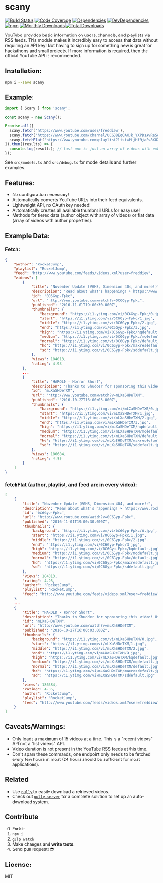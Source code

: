 # scany

[![Build Status](https://img.shields.io/travis/JimmyBoh/scany/master.svg?style=flat-square)](https://travis-ci.org/JimmyBoh/scany)
[![Code Coverage](https://img.shields.io/coveralls/JimmyBoh/scany/master.svg?style=flat-square)](https://coveralls.io/github/JimmyBoh/scany?branch=master)
[![Dependencies](https://img.shields.io/david/JimmyBoh/scany.svg?style=flat-square)](https://david-dm.org/JimmyBoh/scany)
[![DevDependencies](https://img.shields.io/david/dev/JimmyBoh/scany.svg?style=flat-square)](https://david-dm.org/JimmyBoh/scany?type=dev)
[![npm](https://img.shields.io/npm/v/scany.svg?style=flat-square)](https://www.npmjs.com/package/scany)
[![Monthly Downloads](https://img.shields.io/npm/dm/scany.svg?style=flat-square)](https://www.npmjs.com/package/scany)
[![Total Downloads](https://img.shields.io/npm/dt/scany.svg?style=flat-square)](https://www.npmjs.com/package/scany)

YouTube provides basic information on users, channels, and playlists via RSS feeds. This module makes it incredibly easy to access that data without requiring an API key! Not having to sign up for something new is great for hackathons and small projects. If more information is required, then the official YouTube API is recommended.


## Installation:

```bash
npm i --save scany
```

## Example:

```ts
import { Scany } from 'scany';

const scany = new Scany();

Promise.all([
  scany.fetch('https://www.youtube.com/user/freddiew'),
  scany.fetch('https://www.youtube.com/channel/UCG08EqOAXJk_YXPDsAvReSg'),
  scany.fetchFlat('https://www.youtube.com/playlist?list=PLjHf9jaFs8XUXBnlkBAuRkOpUJosxJ0Vx')
]).then((results) => {
  console.log(results); // Last one is just an array of videos with embedded author info.
});
```

See `src/models.ts` and `src/debug.ts` for model details and further examples.

## Features:
 - No configuration necessary!
 - Automatically converts YouTube URLs into their feed equivalents.
 - Lightweight API, no OAuth key needed!
 - Automatically creates all available thumbnail URLs for easy use!
 - Methods for tiered data (author object with array of videos) or flat data (array of videos with author properties).

## Example Data:

### Fetch:
```json
{
    "author": "RocketJump",
    "playlist": "RocketJump",
    "feed": "http://www.youtube.com/feeds/videos.xml?user=freddiew",
    "videos": [
        {
            "title": "November Update (VGHS, Dimension 404, and more!)",
            "description": "Read about what's happening! ➤ https://www.rocketjump.com/blog/november-2016-update\n\nAn update video! Learn about what's going on here at RocketJump!\n\nMore awesome videos at RocketJump.com!\n\nHelp Daniel get out of the forums ➤ https://discuss.rocketjump.com/t/heeeeelp-im-stuck-in-here/\n\nRJ Store ➤ http://shop.rocketjump.com\nFollow RocketJump on Twitter ➤ http://bit.ly/RJtweet\nFollow RJFS on Twitter ➤ https://twitter.com/rjfilmschool\n\nFor licensing and usage inquiries please email licensing@rocketjump.com",
            "id": "0C6Gyp-Fpkc",
            "url": "http://www.youtube.com/watch?v=0C6Gyp-Fpkc",
            "published": "2016-11-01T19:00:30.000Z",
            "thumbnails": {
                "background": "https://i1.ytimg.com/vi/0C6Gyp-Fpkc/0.jpg",
                "start": "https://i1.ytimg.com/vi/0C6Gyp-Fpkc/1.jpg",
                "middle": "https://i1.ytimg.com/vi/0C6Gyp-Fpkc/2.jpg",
                "end": "https://i1.ytimg.com/vi/0C6Gyp-Fpkc/3.jpg",
                "high": "https://i1.ytimg.com/vi/0C6Gyp-Fpkc/hqdefault.jpg",
                "medium": "https://i1.ytimg.com/vi/0C6Gyp-Fpkc/mqdefault.jpg",
                "normal": "https://i1.ytimg.com/vi/0C6Gyp-Fpkc/default.jpg",
                "hd": "https://i1.ytimg.com/vi/0C6Gyp-Fpkc/maxresdefault.jpg",
                "sd": "https://i1.ytimg.com/vi/0C6Gyp-Fpkc/sddefault.jpg"
            },
            "views": 184013,
            "rating": 4.93
        },
        ...
        {
            "title": "HAROLD - Horror Short",
            "description": "Thanks to Shudder for sponsoring this video! Use promo code ROCKETJUMP to get a free 7 day trial AND your first month free at  https://www.shudder.com/\n\nA con-artist psychic gets a visit from an unexpected guest.\n\nStarring: Catherine Farrington Garcia, Christopher Wood\nFeaturing: Bagheera the Cat\n\nWriters/Directors: Jon Salmon and Joey Scoma\nStory: Jon Salmon\nDP: Jon Salmon\nProducer: Cherish Chen\n2nd Unit DP: Shaun Dixon\nGaffer: Dominic D'Astice\nProduction Designer: Eliah Prichard\nProp Master: Akiko Thomas\nOn Set Dresser: Kennedy Lynn\nEditor: Joey Scoma\nSound Designer: Kevin Senzaki\nVFX: Clinton Jones, Freddie Wong\nCat Wrangler: Lauren Haroutunian\n\nSpecial thanks to Alicia Martinez!\n\nCheck out the RocketJump Film School at http://youtube.com/rjfilmschool!\n\nMore awesome videos at RocketJump.com!\n\nRJ Store ➤ http://shop.rocketjump.com\nFollow RocketJump on Twitter ➤ http://bit.ly/RJtweet\nFollow RJFS on Twitter ➤ https://twitter.com/rjfilmschool\nJoin the discussion ➤ https://discuss.rocketjump.com/\n\nFor licensing and usage inquiries please email licensing@rocketjump.com",
            "id": "mLXaSHDeTXM",
            "url": "http://www.youtube.com/watch?v=mLXaSHDeTXM",
            "published": "2016-10-27T16:00:03.000Z",
            "thumbnails": {
                "background": "https://i1.ytimg.com/vi/mLXaSHDeTXM/0.jpg",
                "start": "https://i1.ytimg.com/vi/mLXaSHDeTXM/1.jpg",
                "middle": "https://i1.ytimg.com/vi/mLXaSHDeTXM/2.jpg",
                "end": "https://i1.ytimg.com/vi/mLXaSHDeTXM/3.jpg",
                "high": "https://i1.ytimg.com/vi/mLXaSHDeTXM/hqdefault.jpg",
                "medium": "https://i1.ytimg.com/vi/mLXaSHDeTXM/mqdefault.jpg",
                "normal": "https://i1.ytimg.com/vi/mLXaSHDeTXM/default.jpg",
                "hd": "https://i1.ytimg.com/vi/mLXaSHDeTXM/maxresdefault.jpg",
                "sd": "https://i1.ytimg.com/vi/mLXaSHDeTXM/sddefault.jpg"
            },
            "views": 186684,
            "rating": 4.85
        }
    ]
}
```

### fetchFlat (author, playlist, and feed are in every video):

```json
[
    {
        "title": "November Update (VGHS, Dimension 404, and more!)",
        "description": "Read about what's happening! ➤ https://www.rocketjump.com/blog/november-2016-update\n\nAn update video! Learn about what's going on here at RocketJump!\n\nMore awesome videos at RocketJump.com!\n\nHelp Daniel get out of the forums ➤ https://discuss.rocketjump.com/t/heeeeelp-im-stuck-in-here/\n\nRJ Store ➤ http://shop.rocketjump.com\nFollow RocketJump on Twitter ➤ http://bit.ly/RJtweet\nFollow RJFS on Twitter ➤ https://twitter.com/rjfilmschool\n\nFor licensing and usage inquiries please email licensing@rocketjump.com",
        "id": "0C6Gyp-Fpkc",
        "url": "http://www.youtube.com/watch?v=0C6Gyp-Fpkc",
        "published": "2016-11-01T19:00:30.000Z",
        "thumbnails": {
            "background": "https://i1.ytimg.com/vi/0C6Gyp-Fpkc/0.jpg",
            "start": "https://i1.ytimg.com/vi/0C6Gyp-Fpkc/1.jpg",
            "middle": "https://i1.ytimg.com/vi/0C6Gyp-Fpkc/2.jpg",
            "end": "https://i1.ytimg.com/vi/0C6Gyp-Fpkc/3.jpg",
            "high": "https://i1.ytimg.com/vi/0C6Gyp-Fpkc/hqdefault.jpg",
            "medium": "https://i1.ytimg.com/vi/0C6Gyp-Fpkc/mqdefault.jpg",
            "normal": "https://i1.ytimg.com/vi/0C6Gyp-Fpkc/default.jpg",
            "hd": "https://i1.ytimg.com/vi/0C6Gyp-Fpkc/maxresdefault.jpg",
            "sd": "https://i1.ytimg.com/vi/0C6Gyp-Fpkc/sddefault.jpg"
        },
        "views": 184013,
        "rating": 4.93,
        "author": "RocketJump",
        "playlist": "RocketJump",
        "feed": "http://www.youtube.com/feeds/videos.xml?user=freddiew"
    },
    ...
    {
        "title": "HAROLD - Horror Short",
        "description": "Thanks to Shudder for sponsoring this video! Use promo code ROCKETJUMP to get a free 7 day trial AND your first month free at  https://www.shudder.com/\n\nA con-artist psychic gets a visit from an unexpected guest.\n\nStarring: Catherine Farrington Garcia, Christopher Wood\nFeaturing: Bagheera the Cat\n\nWriters/Directors: Jon Salmon and Joey Scoma\nStory: Jon Salmon\nDP: Jon Salmon\nProducer: Cherish Chen\n2nd Unit DP: Shaun Dixon\nGaffer: Dominic D'Astice\nProduction Designer: Eliah Prichard\nProp Master: Akiko Thomas\nOn Set Dresser: Kennedy Lynn\nEditor: Joey Scoma\nSound Designer: Kevin Senzaki\nVFX: Clinton Jones, Freddie Wong\nCat Wrangler: Lauren Haroutunian\n\nSpecial thanks to Alicia Martinez!\n\nCheck out the RocketJump Film School at http://youtube.com/rjfilmschool!\n\nMore awesome videos at RocketJump.com!\n\nRJ Store ➤ http://shop.rocketjump.com\nFollow RocketJump on Twitter ➤ http://bit.ly/RJtweet\nFollow RJFS on Twitter ➤ https://twitter.com/rjfilmschool\nJoin the discussion ➤ https://discuss.rocketjump.com/\n\nFor licensing and usage inquiries please email licensing@rocketjump.com",
        "id": "mLXaSHDeTXM",
        "url": "http://www.youtube.com/watch?v=mLXaSHDeTXM",
        "published": "2016-10-27T16:00:03.000Z",
        "thumbnails": {
            "background": "https://i1.ytimg.com/vi/mLXaSHDeTXM/0.jpg",
            "start": "https://i1.ytimg.com/vi/mLXaSHDeTXM/1.jpg",
            "middle": "https://i1.ytimg.com/vi/mLXaSHDeTXM/2.jpg",
            "end": "https://i1.ytimg.com/vi/mLXaSHDeTXM/3.jpg",
            "high": "https://i1.ytimg.com/vi/mLXaSHDeTXM/hqdefault.jpg",
            "medium": "https://i1.ytimg.com/vi/mLXaSHDeTXM/mqdefault.jpg",
            "normal": "https://i1.ytimg.com/vi/mLXaSHDeTXM/default.jpg",
            "hd": "https://i1.ytimg.com/vi/mLXaSHDeTXM/maxresdefault.jpg",
            "sd": "https://i1.ytimg.com/vi/mLXaSHDeTXM/sddefault.jpg"
        },
        "views": 186684,
        "rating": 4.85,
        "author": "RocketJump",
        "playlist": "RocketJump",
        "feed": "http://www.youtube.com/feeds/videos.xml?user=freddiew"
    }
]
```

## Caveats/Warnings:
 - Only loads a maximum of 15 videos at a time. This is a "recent videos" API not a "list videos" API.
 - Video duration is not present in the YouTube RSS feeds at this time.
 - Don't spam these commands, one endpoint only needs to be fetched every few hours at most (24 hours should be sufficient for most applications).

## Related

 - Use [`pully`](https://github.com/jimmyboh/pully) to easily download a retrieved videos.
 - Check out [`pully-server`](https://github.com/jimmyboh/pully-server) for a complete solution to set up an auto-download system.
 
## Contribute
 
 0. Fork it
 1. `npm i`
 2. `gulp watch`
 3. Make changes and **write tests**.
 4. Send pull request! :sunglasses:
 
## License:
 
MIT